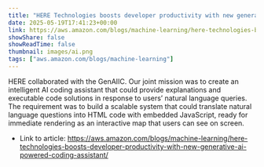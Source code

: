 ```yaml
---
title: "HERE Technologies boosts developer productivity with new generative AI-powered coding assistant"
date: 2025-05-19T17:41:23+00:00
link: https://aws.amazon.com/blogs/machine-learning/here-technologies-boosts-developer-productivity-with-new-generative-ai-powered-coding-assistant/
showShare: false
showReadTime: false
thumbnail: images/ai.png
tags: ["aws.amazon.com/blogs/machine-learning"]
---
```

HERE collaborated with the GenAIIC. Our joint mission was to create an intelligent AI coding assistant that could provide explanations and executable code solutions in response to users’ natural language queries. The requirement was to build a scalable system that could translate natural language questions into HTML code with embedded JavaScript, ready for immediate rendering as an interactive map that users can see on screen.

- Link to article: https://aws.amazon.com/blogs/machine-learning/here-technologies-boosts-developer-productivity-with-new-generative-ai-powered-coding-assistant/